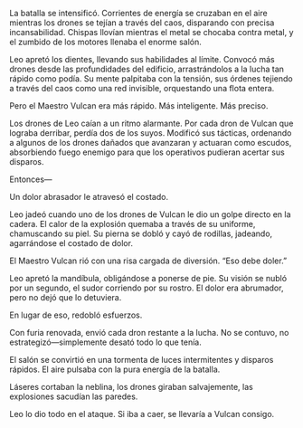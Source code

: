 La batalla se intensificó. Corrientes de energía se cruzaban en el aire mientras los drones se tejían a través del caos, disparando con precisa incansabilidad. Chispas llovían mientras el metal se chocaba contra metal, y el zumbido de los motores llenaba el enorme salón.

Leo apretó los dientes, llevando sus habilidades al límite. Convocó más drones desde las profundidades del edificio, arrastrándolos a la lucha tan rápido como podía. Su mente palpitaba con la tensión, sus órdenes tejiendo a través del caos como una red invisible, orquestando una flota entera.

Pero el Maestro Vulcan era más rápido. Más inteligente. Más preciso.

Los drones de Leo caían a un ritmo alarmante. Por cada dron de Vulcan que lograba derribar, perdía dos de los suyos. Modificó sus tácticas, ordenando a algunos de los drones dañados que avanzaran y actuaran como escudos, absorbiendo fuego enemigo para que los operativos pudieran acertar sus disparos.

Entonces—

Un dolor abrasador le atravesó el costado.

Leo jadeó cuando uno de los drones de Vulcan le dio un golpe directo en la cadera. El calor de la explosión quemaba a través de su uniforme, chamuscando su piel. Su pierna se dobló y cayó de rodillas, jadeando, agarrándose el costado de dolor.

El Maestro Vulcan rió con una risa cargada de diversión. “Eso debe doler.”

Leo apretó la mandíbula, obligándose a ponerse de pie. Su visión se nubló por un segundo, el sudor corriendo por su rostro. El dolor era abrumador, pero no dejó que lo detuviera.

En lugar de eso, redobló esfuerzos.

Con furia renovada, envió cada dron restante a la lucha. No se contuvo, no estrategizó—simplemente desató todo lo que tenía.

El salón se convirtió en una tormenta de luces intermitentes y disparos rápidos. El aire pulsaba con la pura energía de la batalla.

Láseres cortaban la neblina, los drones giraban salvajemente, las explosiones sacudían las paredes.

Leo lo dio todo en el ataque. Si iba a caer, se llevaría a Vulcan consigo.